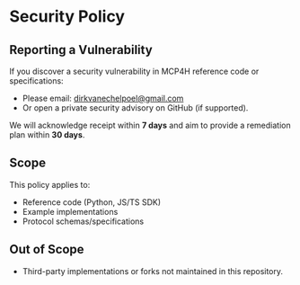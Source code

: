 # Security Policy

## Reporting a Vulnerability
If you discover a security vulnerability in MCP4H reference code or specifications:

- Please email: dirkvanechelpoel@gmail.com
- Or open a private security advisory on GitHub (if supported).

We will acknowledge receipt within **7 days** and aim to provide a remediation plan within **30 days**.

## Scope
This policy applies to:
- Reference code (Python, JS/TS SDK)
- Example implementations
- Protocol schemas/specifications

## Out of Scope
- Third-party implementations or forks not maintained in this repository.
